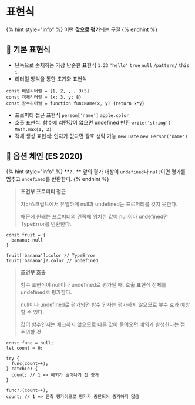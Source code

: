 # 표현식

{% hint style="info" %}
어떤 **값으로 평가**되는 구절
{% endhint %}

## 🐇 기본 표현식

* 단독으로 존재하는 가장 단순한 표현식 `1.23` `'hello'` `true` `null` `/pattern/` `this` `i`&#x20;
* 리터럴 방식을 통한 초기화 표현식

```
const 배열리터럴 = [1, 2, , , 3+5]
const 객체리터럴 = {x: 3, y: 8}
const 함수리터럴 = function funcName(x, y) {return x*y}
```

* 프로퍼티 접근 표현식  `person['name']` `apple.color`
* 호출 표현식: 함수에 리턴값이 없으면 undefined 반환 `write('string')`  `Math.max(1, 2)`
* 객체 생성 표현식: 인자가 없다면 괄호 생략 가능 `new Date`  `new Person('name')`

## 🐇 옵션 체인 (ES 2020)

{% hint style="info" %}
**`?.` ** 앞의 평가 대상이 `undefined`나 `null`이면 평가를 멈추고 `undefined`를 반환한다.
{% endhint %}

> **조건부 프로퍼티 접근**
>
> 자바스크립트에서 유일하게 null과 undefined는 프로퍼티를 갖지 못한다.
>
> 때문에 원래는 프로퍼티의 왼쪽에 위치한 값이 null이나 undefined면 TypeError를 반환한다.

```
const fruit = {
  banana: null
}

fruit['banana'].color // TypeError
fruit['banana']?.color // undefined
```

> **조건부 호출**
>
> 함수 표현식이 null이나 undefined로 평가될 때, 호출 표현식 전체를 undefined로 평가한다.
>
> null이나 undefined로 평가되면 함수 인자는 평가하지 않으므로 부수 효과 예방 할 수 있다.
>
> 값이 함수인지는 체크하지 않으므로 다른 값이 들어오면 예외가 발생한다는 점 주의할 것&#x20;

```
const func = null;
let count = 0;

try {
  func(count++);
} catch(e) {
  count; // 1 => 예외가 일어나기 전 증가
}

func?.(count++);
count; // 1 => 단축 평가이므로 평가가 중단되어 증가하지 않음

```

